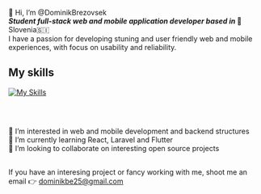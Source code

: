 👋 Hi, I’m @DominikBrezovsek
<br>
<b><i>Student full-stack web and mobile application developer based in </i></b>📍 Slovenia🇸🇮
<br>
I have a passion for developing stuning and user friendly web and mobile experiences, with focus on usability and reliability.
<br>

## My skills

[![My Skills](https://skillicons.dev/icons?i=html,css,js,figma,laravel,nextjs,php,mysql,postman,vue,redis,tailwind&perline=4)](https://skillicons.dev)
## 
<br>

👀 I’m interested in web and mobile development and backend structures <br>
🌱 I’m currently learning React, Laravel and Flutter <br>
💞️ I’m looking to collaborate on interesting open source projects <br>
##
If you have an interesing project or fancy working with me, shoot me an email 👉 dominikbe25@gmail.com


